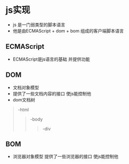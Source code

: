 # js实现
* js 是一门弱类型的脚本语言
* 他是由ECMAScript + dom + bom 组成的客户端脚本语言

## ECMAScript
* ECMAScript是js语言的基础 并提供功能
## DOM
* 文档对象模型
* 提供了一些文档内容的接口 使js能控制他
* dom文档树
>-html
>>-body
>>>-div
## BOM
* 浏览器对象模型 提供了一些浏览器的接口 使js能控制他
